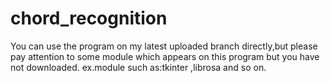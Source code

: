 # chord_recognition
You can use the program on my latest uploaded branch directly,but please pay attention to some module which appears on this program but you have not downloaded.
ex.module such as:tkinter ,librosa and so on.
